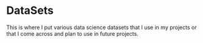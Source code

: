# DataSets

This is where I put various data science datasets that I use in my projects or that I come across and plan to use in future projects. 
